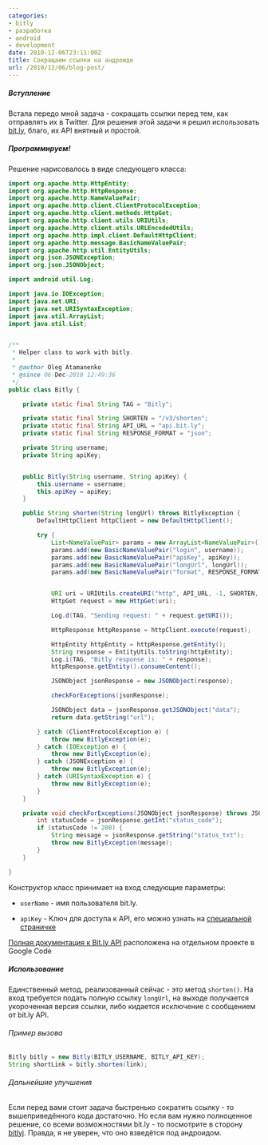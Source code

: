 ```yaml
---
categories:
- bitly
- разработка
- android
- development
date: 2010-12-06T23:11:00Z
title: Сокращаем ссылки на андроиде
url: /2010/12/06/blog-post/
---
```


<h5>Вступление</h5>Встала передо мной задача - сокращать ссылки перед тем, как отправлять их в Twitter. Для решения этой задачи я решил использовать <a href="http://bit.ly">bit.ly</a>, благо, их API внятный и простой.  <h5>Программируем!</h5>Решение нарисовалось в виде следующего класса:  <br />

```java
import org.apache.http.HttpEntity;
import org.apache.http.HttpResponse;
import org.apache.http.NameValuePair;
import org.apache.http.client.ClientProtocolException;
import org.apache.http.client.methods.HttpGet;
import org.apache.http.client.utils.URIUtils;
import org.apache.http.client.utils.URLEncodedUtils;
import org.apache.http.impl.client.DefaultHttpClient;
import org.apache.http.message.BasicNameValuePair;
import org.apache.http.util.EntityUtils;
import org.json.JSONException;
import org.json.JSONObject;

import android.util.Log;

import java.io.IOException;
import java.net.URI;
import java.net.URISyntaxException;
import java.util.ArrayList;
import java.util.List;


/**
 * Helper class to work with bitly.
 *
 * @author Oleg Atamanenko
 * @since 06-Dec-2010 12:49:36
 */
public class Bitly {

    private static final String TAG = "Bitly";

    private static final String SHORTEN = "/v3/shorten";
    private static final String API_URL = "api.bit.ly";
    private static final String RESPONSE_FORMAT = "json";

    private String username;
    private String apiKey;


    public Bitly(String username, String apiKey) {
        this.username = username;
        this.apiKey = apiKey;
    }

    public String shorten(String longUrl) throws BitlyException {
        DefaultHttpClient httpClient = new DefaultHttpClient();

        try {
            List<NameValuePair> params = new ArrayList<NameValuePair>();
            params.add(new BasicNameValuePair("login", username));
            params.add(new BasicNameValuePair("apiKey", apiKey));
            params.add(new BasicNameValuePair("longUrl", longUrl));
            params.add(new BasicNameValuePair("format", RESPONSE_FORMAT));


            URI uri = URIUtils.createURI("http", API_URL, -1, SHORTEN, URLEncodedUtils.format(params, "UTF-8"), null);
            HttpGet request = new HttpGet(uri);

            Log.d(TAG, "Sending request: " + request.getURI());

            HttpResponse httpResponse = httpClient.execute(request);

            HttpEntity httpEntity = httpResponse.getEntity();
            String response = EntityUtils.toString(httpEntity);
            Log.i(TAG, "Bitly response is: " + response);
            httpResponse.getEntity().consumeContent();

            JSONObject jsonResponse = new JSONObject(response);

            checkForExceptions(jsonResponse);

            JSONObject data = jsonResponse.getJSONObject("data");
            return data.getString("url");

        } catch (ClientProtocolException e) {
            throw new BitlyException(e);
        } catch (IOException e) {
            throw new BitlyException(e);
        } catch (JSONException e) {
            throw new BitlyException(e);
        } catch (URISyntaxException e) {
            throw new BitlyException(e);
        }
    }

    private void checkForExceptions(JSONObject jsonResponse) throws JSONException, BitlyException {
        int statusCode = jsonResponse.getInt("status_code");
        if (statusCode != 200) {
            String message = jsonResponse.getString("status_txt");
            throw new BitlyException(message);
        }
    }

}
```
Конструктор класс принимает на вход следующие параметры: <ul><li><code>userName</code> - имя пользователя bit.ly.</li>
<li><code>apiKey</code> - Ключ для доступа к API, его можно узнать на <a href="https://bit.ly/a/your_api_key">специальной страничке</a></li>
</ul><a href="https://code.google.com/p/bitly-api/wiki/ApiDocumentation">Полная документация к Bit.ly API</a> расположена на отдельном проекте в Google Code  <h5>Использование</h5>Единственный метод, реализованный сейчас - это метод <code>shorten()</code>. На вход требуется подать полную ссылку <code>longUrl</code>, на выходе получается укороченная версия ссылки, либо кидается исключение с сообщением от bit.ly API.   <h6>Пример вызова</h6>


```java
Bitly bitly = new Bitly(BITLY_USERNAME, BITLY_API_KEY);
String shortLink = bitly.shorten(link);
```

  <h6>Дальнейшие улучшения</h6>Если перед вами стоит задача быстренько сократить ссылку - то вышеприведённого кода достаточно. Но если вам нужно полноценное решение, со всеми возможностями bit.ly - то посмотрите в сторону <a href="https://code.google.com/p/bitlyj/">bitlyj</a>. Правда, я не уверен, что оно взведётся под андроидом.
